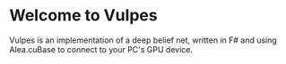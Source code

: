 <h1>Welcome to Vulpes</h1>

Vulpes is an implementation of a deep belief net, written in F# and using Alea.cuBase to connect to your PC's GPU device.

